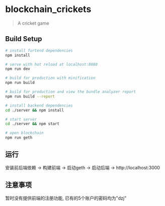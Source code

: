 # blockchain_crickets

> A cricket game

## Build Setup

``` bash
# install fortend dependencies
npm install

# serve with hot reload at localhost:8080
npm run dev

# build for production with minification
npm run build

# build for production and view the bundle analyzer report
npm run build --report

# install backend dependencies
cd ./server && npm install

# start server
cd ./server && npm start

# open blockchain
npm run geth


```



## 运行

安装前后端依赖 -> 构建前端 -> 启动geth -> 启动后端 -> http://localhost:3000



## 注意事项

暂时没有提供前端的注册功能,  已有的5个账户的密码均为"dzj"

